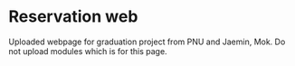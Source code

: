 # Reservation web
Uploaded webpage for graduation project from PNU and Jaemin, Mok.
Do not upload modules which is for this page.

